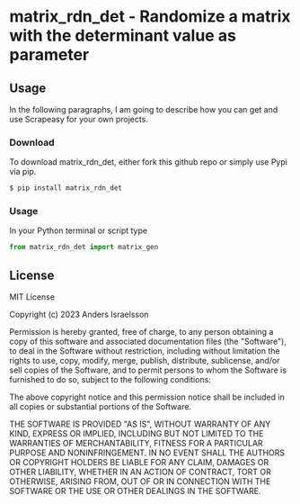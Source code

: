 # matrix_rdn_det - Randomize a matrix with the determinant value as parameter

## Usage

In the following paragraphs, I am going to describe how you can get and use Scrapeasy for your own projects.

###  Download

To download matrix_rdn_det, either fork this github repo or simply use Pypi via pip.
```sh
$ pip install matrix_rdn_det
```

### Usage

In your Python terminal or script type
```Python
from matrix_rdn_det import matrix_gen
```



License
----

MIT License

Copyright (c) 2023 Anders Israelsson

Permission is hereby granted, free of charge, to any person obtaining a copy
of this software and associated documentation files (the "Software"), to deal
in the Software without restriction, including without limitation the rights
to use, copy, modify, merge, publish, distribute, sublicense, and/or sell
copies of the Software, and to permit persons to whom the Software is
furnished to do so, subject to the following conditions:

The above copyright notice and this permission notice shall be included in all
copies or substantial portions of the Software.

THE SOFTWARE IS PROVIDED "AS IS", WITHOUT WARRANTY OF ANY KIND, EXPRESS OR
IMPLIED, INCLUDING BUT NOT LIMITED TO THE WARRANTIES OF MERCHANTABILITY,
FITNESS FOR A PARTICULAR PURPOSE AND NONINFRINGEMENT. IN NO EVENT SHALL THE
AUTHORS OR COPYRIGHT HOLDERS BE LIABLE FOR ANY CLAIM, DAMAGES OR OTHER
LIABILITY, WHETHER IN AN ACTION OF CONTRACT, TORT OR OTHERWISE, ARISING FROM,
OUT OF OR IN CONNECTION WITH THE SOFTWARE OR THE USE OR OTHER DEALINGS IN THE
SOFTWARE.
